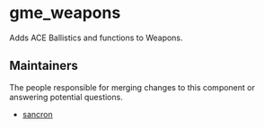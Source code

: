 gme_weapons
===================

Adds ACE Ballistics and functions to Weapons.


## Maintainers

The people responsible for merging changes to this component or answering potential questions.

- [sancron](https://github.com/sancron)
